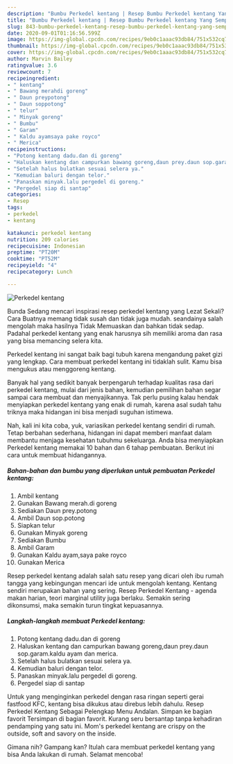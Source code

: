 ```yaml
---
description: "Bumbu Perkedel kentang | Resep Bumbu Perkedel kentang Yang Sempurna"
title: "Bumbu Perkedel kentang | Resep Bumbu Perkedel kentang Yang Sempurna"
slug: 843-bumbu-perkedel-kentang-resep-bumbu-perkedel-kentang-yang-sempurna
date: 2020-09-01T01:16:56.599Z
image: https://img-global.cpcdn.com/recipes/9eb0c1aaac93db84/751x532cq70/perkedel-kentang-foto-resep-utama.jpg
thumbnail: https://img-global.cpcdn.com/recipes/9eb0c1aaac93db84/751x532cq70/perkedel-kentang-foto-resep-utama.jpg
cover: https://img-global.cpcdn.com/recipes/9eb0c1aaac93db84/751x532cq70/perkedel-kentang-foto-resep-utama.jpg
author: Marvin Bailey
ratingvalue: 3.6
reviewcount: 7
recipeingredient:
- " kentang"
- " Bawang merahdi goreng"
- " Daun preypotong"
- " Daun soppotong"
- " telur"
- " Minyak goreng"
- " Bumbu"
- " Garam"
- " Kaldu ayamsaya pake royco"
- " Merica"
recipeinstructions:
- "Potong kentang dadu.dan di goreng"
- "Haluskan kentang dan campurkan bawang goreng,daun prey.daun sop.garam.kaldu ayam dan merica."
- "Setelah halus bulatkan sesuai selera ya."
- "Kemudian baluri dengan telor."
- "Panaskan minyak.lalu pergedel di goreng."
- "Pergedel siap di santap"
categories:
- Resep
tags:
- perkedel
- kentang

katakunci: perkedel kentang 
nutrition: 209 calories
recipecuisine: Indonesian
preptime: "PT20M"
cooktime: "PT52M"
recipeyield: "4"
recipecategory: Lunch

---
```



![Perkedel kentang](https://img-global.cpcdn.com/recipes/9eb0c1aaac93db84/751x532cq70/perkedel-kentang-foto-resep-utama.jpg)

Bunda Sedang mencari inspirasi resep perkedel kentang yang Lezat Sekali? Cara Buatnya memang tidak susah dan tidak juga mudah. seandainya salah mengolah maka hasilnya Tidak Memuaskan dan bahkan tidak sedap. Padahal perkedel kentang yang enak harusnya sih memiliki aroma dan rasa yang bisa memancing selera kita.

Perkedel kentang ini sangat baik bagi tubuh karena mengandung paket gizi yang lengkap. Cara membuat perkedel kentang ini tidaklah sulit. Kamu bisa mengukus atau menggoreng kentang.

Banyak hal yang sedikit banyak berpengaruh terhadap kualitas rasa dari perkedel kentang, mulai dari jenis bahan, kemudian pemilihan bahan segar sampai cara membuat dan menyajikannya. Tak perlu pusing kalau hendak menyiapkan perkedel kentang yang enak di rumah, karena asal sudah tahu triknya maka hidangan ini bisa menjadi suguhan istimewa.


Nah, kali ini kita coba, yuk, variasikan perkedel kentang sendiri di rumah. Tetap berbahan sederhana, hidangan ini dapat memberi manfaat dalam membantu menjaga kesehatan tubuhmu sekeluarga. Anda bisa menyiapkan Perkedel kentang memakai 10 bahan dan 6 tahap pembuatan. Berikut ini cara untuk membuat hidangannya.

<!--inarticleads1-->

##### Bahan-bahan dan bumbu yang diperlukan untuk pembuatan Perkedel kentang:

1. Ambil  kentang
1. Gunakan  Bawang merah.di goreng
1. Sediakan  Daun prey.potong
1. Ambil  Daun sop.potong
1. Siapkan  telur
1. Gunakan  Minyak goreng
1. Sediakan  Bumbu
1. Ambil  Garam
1. Gunakan  Kaldu ayam,saya pake royco
1. Gunakan  Merica


Resep perkedel kentang adalah salah satu resep yang dicari oleh ibu rumah tangga yang kebingungan mencari ide untuk mengolah kentang. Kentang sendiri merupakan bahan yang sering. Resep Perkedel Kentang - agenda makan harian, teori marginal utility juga berlaku. Semakin sering dikonsumsi, maka semakin turun tingkat kepuasannya. 

<!--inarticleads2-->

##### Langkah-langkah membuat Perkedel kentang:

1. Potong kentang dadu.dan di goreng
1. Haluskan kentang dan campurkan bawang goreng,daun prey.daun sop.garam.kaldu ayam dan merica.
1. Setelah halus bulatkan sesuai selera ya.
1. Kemudian baluri dengan telor.
1. Panaskan minyak.lalu pergedel di goreng.
1. Pergedel siap di santap


Untuk yang menginginkan perkedel dengan rasa ringan seperti gerai fastfood KFC, kentang bisa dikukus atau direbus lebih dahulu. Resep Perkedel Kentang Sebagai Pelengkap Menu Andalan. Simpan ke bagian favorit Tersimpan di bagian favorit. Kurang seru bersantap tanpa kehadiran pendamping yang satu ini. Mom&#39;s perkedel kentang are crispy on the outside, soft and savory on the inside. 

Gimana nih? Gampang kan? Itulah cara membuat perkedel kentang yang bisa Anda lakukan di rumah. Selamat mencoba!
